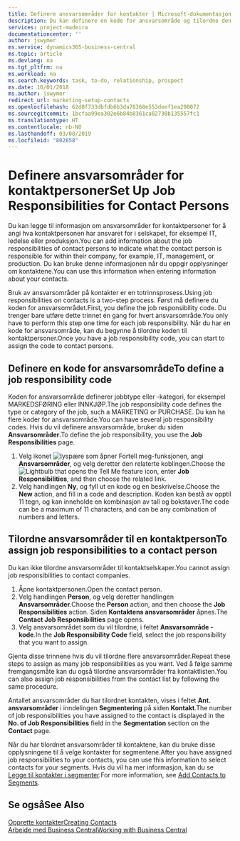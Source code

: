 ```yaml
---
title: Definere ansvarsområder for kontakter | Microsoft-dokumentasjon
description: Du kan definere en kode for ansvarsområde og tilordne den til en kontakt for å angi oppgavene som kontakten er ansvarlig for i selskapet, for eksempel IT eller produksjon.
services: project-madeira
documentationcenter: ''
author: jswymer
ms.service: dynamics365-business-central
ms.topic: article
ms.devlang: na
ms.tgt_pltfrm: na
ms.workload: na
ms.search.keywords: task, to-do, relationship, prospect
ms.date: 10/01/2018
ms.author: jswymer
redirect_url: marketing-setup-contacts
ms.openlocfilehash: 62d8f733dbfdb6b3da78368e553deef1ea208072
ms.sourcegitcommit: 1bcfaa99ea302e6b84b8361ca02730b135557fc1
ms.translationtype: HT
ms.contentlocale: nb-NO
ms.lasthandoff: 03/08/2019
ms.locfileid: "802658"
---
```

# <a name="set-up-job-responsibilities-for-contact-persons"></a><span data-ttu-id="1ffe0-103">Definere ansvarsområder for kontaktpersoner</span><span class="sxs-lookup"><span data-stu-id="1ffe0-103">Set Up Job Responsibilities for Contact Persons</span></span>
<span data-ttu-id="1ffe0-104">Du kan legge til informasjon om ansvarsområder for kontaktpersoner for å angi hva kontaktpersonen har ansvaret for i selskapet, for eksempel IT, ledelse eller produksjon.</span><span class="sxs-lookup"><span data-stu-id="1ffe0-104">You can add information about the job responsibilities of contact persons to indicate what the contact person is responsible for within their company, for example, IT, management, or production.</span></span> <span data-ttu-id="1ffe0-105">Du kan bruke denne informasjonen når du oppgir opplysninger om kontaktene.</span><span class="sxs-lookup"><span data-stu-id="1ffe0-105">You can use this information when entering information about your contacts.</span></span>

<span data-ttu-id="1ffe0-106">Bruk av ansvarsområder på kontakter er en totrinnsprosess.</span><span class="sxs-lookup"><span data-stu-id="1ffe0-106">Using job responsibilities on contacts is a two-step process.</span></span> <span data-ttu-id="1ffe0-107">Først må definere du koden for ansvarsområdet.</span><span class="sxs-lookup"><span data-stu-id="1ffe0-107">First, you define the job responsibility code.</span></span> <span data-ttu-id="1ffe0-108">Du trenger bare utføre dette trinnet én gang for hvert ansvarsområde.</span><span class="sxs-lookup"><span data-stu-id="1ffe0-108">You only have to perform this step one time for each job responsibility.</span></span> <span data-ttu-id="1ffe0-109">Når du har en kode for ansvarsområde, kan du begynne å tilordne koden til kontaktpersoner.</span><span class="sxs-lookup"><span data-stu-id="1ffe0-109">Once you have a job responsibility code, you can start to assign the code to contact persons.</span></span>

## <a name="to-define-a-job-responsibility-code"></a><span data-ttu-id="1ffe0-110">Definere en kode for ansvarsområde</span><span class="sxs-lookup"><span data-stu-id="1ffe0-110">To define a job responsibility code</span></span>
<span data-ttu-id="1ffe0-111">Koden for ansvarsområde definerer jobbtype eller -kategori, for eksempel MARKEDSFØRING eller INNKJØP.</span><span class="sxs-lookup"><span data-stu-id="1ffe0-111">The job responsibility code defines the type or category of the job, such a MARKETING or PURCHASE.</span></span> <span data-ttu-id="1ffe0-112">Du kan ha flere koder for ansvarsområde.</span><span class="sxs-lookup"><span data-stu-id="1ffe0-112">You can have several job responsibility codes.</span></span> <span data-ttu-id="1ffe0-113">Hvis du vil definere ansvarsområde, bruker du siden **Ansvarsområder**.</span><span class="sxs-lookup"><span data-stu-id="1ffe0-113">To define the job responsibility, you use the **Job Responsibilities** page.</span></span>

1. <span data-ttu-id="1ffe0-114">Velg ikonet ![lyspære som åpner Fortell meg-funksjonen](media/ui-search/search_small.png "Fortell hva du vil gjøre"), angi **Ansvarsområder**, og velg deretter den relaterte koblingen.</span><span class="sxs-lookup"><span data-stu-id="1ffe0-114">Choose the ![Lightbulb that opens the Tell Me feature](media/ui-search/search_small.png "Tell me what you want to do") icon, enter **Job Responsibilities**, and then choose the related link.</span></span>
2. <span data-ttu-id="1ffe0-115">Velg handlingen **Ny**, og fyll ut en kode og en beskrivelse.</span><span class="sxs-lookup"><span data-stu-id="1ffe0-115">Choose the **New** action, and fill in a code and description.</span></span> <span data-ttu-id="1ffe0-116">Koden kan bestå av opptil 11 tegn, og kan inneholde en kombinasjon av tall og bokstaver.</span><span class="sxs-lookup"><span data-stu-id="1ffe0-116">The code can be a maximum of 11 characters, and can be any combination of numbers and letters.</span></span>

## <a name="to-assign-job-responsibilities-to-a-contact-person"></a><span data-ttu-id="1ffe0-117">Tilordne ansvarsområder til en kontaktperson</span><span class="sxs-lookup"><span data-stu-id="1ffe0-117">To assign job responsibilities to a contact person</span></span>
<span data-ttu-id="1ffe0-118">Du kan ikke tilordne ansvarsområder til kontaktselskaper.</span><span class="sxs-lookup"><span data-stu-id="1ffe0-118">You cannot assign job responsibilities to contact companies.</span></span>

1. <span data-ttu-id="1ffe0-119">Åpne kontaktpersonen.</span><span class="sxs-lookup"><span data-stu-id="1ffe0-119">Open the contact person.</span></span>
2. <span data-ttu-id="1ffe0-120">Velg handlingen **Person**, og velg deretter handlingen **Ansvarsområder**.</span><span class="sxs-lookup"><span data-stu-id="1ffe0-120">Choose the **Person** action, and then choose the **Job Responsibilities** action.</span></span> <span data-ttu-id="1ffe0-121">Siden **Kontaktens ansvarsområder** åpnes.</span><span class="sxs-lookup"><span data-stu-id="1ffe0-121">The **Contact Job Responsibilities** page opens.</span></span>
3. <span data-ttu-id="1ffe0-122">Velg ansvarsområdet som du vil tilordne, i feltet **Ansvarsområde - kode**.</span><span class="sxs-lookup"><span data-stu-id="1ffe0-122">In the **Job Responsibility Code** field, select the job responsibility that you want to assign.</span></span>

<span data-ttu-id="1ffe0-123">Gjenta disse trinnene hvis du vil tilordne flere ansvarsområder.</span><span class="sxs-lookup"><span data-stu-id="1ffe0-123">Repeat these steps to assign as many job responsibilities as you want.</span></span> <span data-ttu-id="1ffe0-124">Ved å følge samme fremgangsmåte kan du også tilordne ansvarsområder fra kontaktlisten.</span><span class="sxs-lookup"><span data-stu-id="1ffe0-124">You can also assign job responsibilities from the contact list by following the same procedure.</span></span>

<span data-ttu-id="1ffe0-125">Antallet ansvarsområder du har tilordnet kontakten, vises i feltet **Ant. ansvarsområder** i inndelingen **Segmentering** på siden **Kontakt**.</span><span class="sxs-lookup"><span data-stu-id="1ffe0-125">The number of job responsibilities you have assigned to the contact is displayed in the **No. of Job Responsibilities** field in the **Segmentation** section on the **Contact** page.</span></span>

<span data-ttu-id="1ffe0-126">Når du har tilordnet ansvarsområder til kontaktene, kan du bruke disse opplysningene til å velge kontakter for segmentene.</span><span class="sxs-lookup"><span data-stu-id="1ffe0-126">After you have assigned job responsibilities to your contacts, you can use this information to select contacts for your segments.</span></span> <span data-ttu-id="1ffe0-127">Hvis du vil ha mer informasjon, kan du se [Legge til kontakter i segmenter](marketing-add-contact-segment.md).</span><span class="sxs-lookup"><span data-stu-id="1ffe0-127">For more information, see [Add Contacts to Segments](marketing-add-contact-segment.md).</span></span>

## <a name="see-also"></a><span data-ttu-id="1ffe0-128">Se også</span><span class="sxs-lookup"><span data-stu-id="1ffe0-128">See Also</span></span>
[<span data-ttu-id="1ffe0-129">Opprette kontakter</span><span class="sxs-lookup"><span data-stu-id="1ffe0-129">Creating Contacts</span></span>](marketing-create-contact-companies.md)  
[<span data-ttu-id="1ffe0-130">Arbeide med Business Central</span><span class="sxs-lookup"><span data-stu-id="1ffe0-130">Working with Business Central</span></span>](ui-work-product.md)
